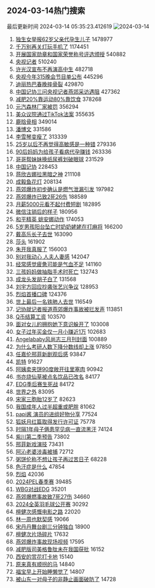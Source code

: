 ## 2024-03-14热门搜索 
最后更新时间 2024-03-14 05:35:23.412619 
![2024-03-14](https://imgs-storage.s3.us-east-005.backblazeb2.com/20240314/2024-03-14.png?versionId=4_z8fbbed132d73df8689c40f13_f117b6f68fdf8b277_d20240313_m213523_c005_v0501017_t0002_u01710365723356) 
1. [独生女举报62岁父亲代孕生儿子](https://s.weibo.com/weibo?q=%23%E7%8B%AC%E7%94%9F%E5%A5%B3%E4%B8%BE%E6%8A%A562%E5%B2%81%E7%88%B6%E4%BA%B2%E4%BB%A3%E5%AD%95%E7%94%9F%E5%84%BF%E5%AD%90%23&t=31&band_rank=1&Refer=top) 1478977
1. [千万别再关灯玩手机了](https://s.weibo.com/weibo?q=%23%E5%8D%83%E4%B8%87%E5%88%AB%E5%86%8D%E5%85%B3%E7%81%AF%E7%8E%A9%E6%89%8B%E6%9C%BA%E4%BA%86%23&t=31&band_rank=2&Refer=top) 1174451
1. [开展国家勋章和国家荣誉称号评选颁授](https://s.weibo.com/weibo?q=%23%E5%BC%80%E5%B1%95%E5%9B%BD%E5%AE%B6%E5%8B%8B%E7%AB%A0%E5%92%8C%E5%9B%BD%E5%AE%B6%E8%8D%A3%E8%AA%89%E7%A7%B0%E5%8F%B7%E8%AF%84%E9%80%89%E9%A2%81%E6%8E%88%23&t=31&band_rank=3&Refer=top) 540882
1. [央视记者](https://s.weibo.com/weibo?q=%E5%A4%AE%E8%A7%86%E8%AE%B0%E8%80%85&t=31&band_rank=4&Refer=top) 510240
1. [许光汉宣布不再演高中生](https://s.weibo.com/weibo?q=%23%E8%AE%B8%E5%85%89%E6%B1%89%E5%AE%A3%E5%B8%83%E4%B8%8D%E5%86%8D%E6%BC%94%E9%AB%98%E4%B8%AD%E7%94%9F%23&t=31&band_rank=5&Refer=top) 482718
1. [央视今年315晚会节目单公布](https://s.weibo.com/weibo?q=%23%E5%A4%AE%E8%A7%86%E4%BB%8A%E5%B9%B4315%E6%99%9A%E4%BC%9A%E8%8A%82%E7%9B%AE%E5%8D%95%E5%85%AC%E5%B8%83%23&t=31&band_rank=6&Refer=top) 445296
1. [迪丽热巴春晚摔骨裂](https://s.weibo.com/weibo?q=%E8%BF%AA%E4%B8%BD%E7%83%AD%E5%B7%B4%E6%98%A5%E6%99%9A%E6%91%94%E9%AA%A8%E8%A3%82&t=31&band_rank=7&Refer=top) 429870
1. [中国记协三问央视记者燕郊采访遇阻](https://s.weibo.com/weibo?q=%23%E4%B8%AD%E5%9B%BD%E8%AE%B0%E5%8D%8F%E4%B8%89%E9%97%AE%E5%A4%AE%E8%A7%86%E8%AE%B0%E8%80%85%E7%87%95%E9%83%8A%E9%87%87%E8%AE%BF%E9%81%87%E9%98%BB%23&t=31&band_rank=8&Refer=top) 427362
1. [减肥20%靠运动80%靠饮食](https://s.weibo.com/weibo?q=%23%E5%87%8F%E8%82%A520%25%E9%9D%A0%E8%BF%90%E5%8A%A880%25%E9%9D%A0%E9%A5%AE%E9%A3%9F%23&t=31&band_rank=9&Refer=top) 378268
1. [元汽森林厂家被罚](https://s.weibo.com/weibo?q=%23%E5%85%83%E6%B1%BD%E6%A3%AE%E6%9E%97%E5%8E%82%E5%AE%B6%E8%A2%AB%E7%BD%9A%23&t=31&band_rank=10&Refer=top) 356294
1. [美众议院通过TikTok法案](https://s.weibo.com/weibo?q=%23%E7%BE%8E%E4%BC%97%E8%AE%AE%E9%99%A2%E9%80%9A%E8%BF%87TikTok%E6%B3%95%E6%A1%88%23&t=31&band_rank=11&Refer=top) 355635
1. [鹿晗骨相](https://s.weibo.com/weibo?q=%23%E9%B9%BF%E6%99%97%E9%AA%A8%E7%9B%B8%23&t=31&band_rank=12&Refer=top) 349014
1. [潘博文](https://s.weibo.com/weibo?q=%E6%BD%98%E5%8D%9A%E6%96%87&t=31&band_rank=20&Refer=top) 331586
1. [李雪琴变瘦了](https://s.weibo.com/weibo?q=%23%E6%9D%8E%E9%9B%AA%E7%90%B4%E5%8F%98%E7%98%A6%E4%BA%86%23&t=31&band_rank=13&Refer=top) 313339
1. [25岁以后不再觉得高敏感是一种错](https://s.weibo.com/weibo?q=%2325%E5%B2%81%E4%BB%A5%E5%90%8E%E4%B8%8D%E5%86%8D%E8%A7%89%E5%BE%97%E9%AB%98%E6%95%8F%E6%84%9F%E6%98%AF%E4%B8%80%E7%A7%8D%E9%94%99%23&t=31&band_rank=14&Refer=top) 279336
1. [90后妈妈为给孩子看病代孕赚钱](https://s.weibo.com/weibo?q=%2390%E5%90%8E%E5%A6%88%E5%A6%88%E4%B8%BA%E7%BB%99%E5%AD%A9%E5%AD%90%E7%9C%8B%E7%97%85%E4%BB%A3%E5%AD%95%E8%B5%9A%E9%92%B1%23&t=31&band_rank=15&Refer=top) 263336
1. [哥哥帮妹妹换纸尿裤划破眼球](https://s.weibo.com/weibo?q=%23%E5%93%A5%E5%93%A5%E5%B8%AE%E5%A6%B9%E5%A6%B9%E6%8D%A2%E7%BA%B8%E5%B0%BF%E8%A3%A4%E5%88%92%E7%A0%B4%E7%9C%BC%E7%90%83%23&t=31&band_rank=16&Refer=top) 231529
1. [中国记协](https://s.weibo.com/weibo?q=%E4%B8%AD%E5%9B%BD%E8%AE%B0%E5%8D%8F&t=31&band_rank=17&Refer=top) 228453
1. [蒋欣古娜拉黑暗之神](https://s.weibo.com/weibo?q=%E8%92%8B%E6%AC%A3%E5%8F%A4%E5%A8%9C%E6%8B%89%E9%BB%91%E6%9A%97%E4%B9%8B%E7%A5%9E&t=31&band_rank=18&Refer=top) 211108
1. [成毅鱼花灯](https://s.weibo.com/weibo?q=%23%E6%88%90%E6%AF%85%E9%B1%BC%E8%8A%B1%E7%81%AF%23&t=31&band_rank=16&Refer=top) 208134
1. [燕郊爆炸初步确认是燃气泄漏引发](https://s.weibo.com/weibo?q=%23%E7%87%95%E9%83%8A%E7%88%86%E7%82%B8%E5%88%9D%E6%AD%A5%E7%A1%AE%E8%AE%A4%E6%98%AF%E7%87%83%E6%B0%94%E6%B3%84%E6%BC%8F%E5%BC%95%E5%8F%91%23&t=31&band_rank=19&Refer=top) 197982
1. [燕郊爆炸已致2死26伤](https://s.weibo.com/weibo?q=%23%E7%87%95%E9%83%8A%E7%88%86%E7%82%B8%E5%B7%B2%E8%87%B42%E6%AD%BB26%E4%BC%A4%23&t=31&band_rank=20&Refer=top) 188589
1. [月薪5000元看不起付费短剧](https://s.weibo.com/weibo?q=%23%E6%9C%88%E8%96%AA5000%E5%85%83%E7%9C%8B%E4%B8%8D%E8%B5%B7%E4%BB%98%E8%B4%B9%E7%9F%AD%E5%89%A7%23&t=31&band_rank=21&Refer=top) 182895
1. [微信注销后的样子](https://s.weibo.com/weibo?q=%23%E5%BE%AE%E4%BF%A1%E6%B3%A8%E9%94%80%E5%90%8E%E7%9A%84%E6%A0%B7%E5%AD%90%23&t=31&band_rank=22&Refer=top) 180956
1. [和平精英 姚安娜动作](https://s.weibo.com/weibo?q=%E5%92%8C%E5%B9%B3%E7%B2%BE%E8%8B%B1%20%E5%A7%9A%E5%AE%89%E5%A8%9C%E5%8A%A8%E4%BD%9C&t=31&band_rank=23&Refer=top) 174053
1. [5岁男孩阳台坠亡时奶奶姥姥在打麻将](https://s.weibo.com/weibo?q=%235%E5%B2%81%E7%94%B7%E5%AD%A9%E9%98%B3%E5%8F%B0%E5%9D%A0%E4%BA%A1%E6%97%B6%E5%A5%B6%E5%A5%B6%E5%A7%A5%E5%A7%A5%E5%9C%A8%E6%89%93%E9%BA%BB%E5%B0%86%23&t=31&band_rank=24&Refer=top) 166200
1. [戴高乐长子去世](https://s.weibo.com/weibo?q=%23%E6%88%B4%E9%AB%98%E4%B9%90%E9%95%BF%E5%AD%90%E5%8E%BB%E4%B8%96%23&t=31&band_rank=25&Refer=top) 163090
1. [莎头](https://s.weibo.com/weibo?q=%E8%8E%8E%E5%A4%B4&t=31&band_rank=26&Refer=top) 161902
1. [朱开我真服了](https://s.weibo.com/weibo?q=%E6%9C%B1%E5%BC%80%E6%88%91%E7%9C%9F%E6%9C%8D%E4%BA%86&t=31&band_rank=27&Refer=top) 156003
1. [别对我动心 人夫人妻感](https://s.weibo.com/weibo?q=%E5%88%AB%E5%AF%B9%E6%88%91%E5%8A%A8%E5%BF%83%20%E4%BA%BA%E5%A4%AB%E4%BA%BA%E5%A6%BB%E6%84%9F&t=31&band_rank=28&Refer=top) 142047
1. [经常感觉疲惫可能是气血不足](https://s.weibo.com/weibo?q=%23%E7%BB%8F%E5%B8%B8%E6%84%9F%E8%A7%89%E7%96%B2%E6%83%AB%E5%8F%AF%E8%83%BD%E6%98%AF%E6%B0%94%E8%A1%80%E4%B8%8D%E8%B6%B3%23&t=31&band_rank=29&Refer=top) 141160
1. [三孩妈妈做抽脂手术时死亡](https://s.weibo.com/weibo?q=%23%E4%B8%89%E5%AD%A9%E5%A6%88%E5%A6%88%E5%81%9A%E6%8A%BD%E8%84%82%E6%89%8B%E6%9C%AF%E6%97%B6%E6%AD%BB%E4%BA%A1%23&t=31&band_rank=30&Refer=top) 132743
1. [成龙头发胡子白了](https://s.weibo.com/weibo?q=%23%E6%88%90%E9%BE%99%E5%A4%B4%E5%8F%91%E8%83%A1%E5%AD%90%E7%99%BD%E4%BA%86%23&t=31&band_rank=31&Refer=top) 131568
1. [刘宇方回应抄袭张艺兴争议](https://s.weibo.com/weibo?q=%23%E5%88%98%E5%AE%87%E6%96%B9%E5%9B%9E%E5%BA%94%E6%8A%84%E8%A2%AD%E5%BC%A0%E8%89%BA%E5%85%B4%E4%BA%89%E8%AE%AE%23&t=31&band_rank=32&Refer=top) 128953
1. [烈焰首播口碑](https://s.weibo.com/weibo?q=%23%E7%83%88%E7%84%B0%E9%A6%96%E6%92%AD%E5%8F%A3%E7%A2%91%23&t=31&band_rank=33&Refer=top) 124376
1. [世上最后一名铁肺人去世](https://s.weibo.com/weibo?q=%23%E4%B8%96%E4%B8%8A%E6%9C%80%E5%90%8E%E4%B8%80%E5%90%8D%E9%93%81%E8%82%BA%E4%BA%BA%E5%8E%BB%E4%B8%96%23&t=31&band_rank=34&Refer=top) 116549
1. [记协就记者报道燕郊爆炸事故被拦发声](https://s.weibo.com/weibo?q=%23%E8%AE%B0%E5%8D%8F%E5%B0%B1%E8%AE%B0%E8%80%85%E6%8A%A5%E9%81%93%E7%87%95%E9%83%8A%E7%88%86%E7%82%B8%E4%BA%8B%E6%95%85%E8%A2%AB%E6%8B%A6%E5%8F%91%E5%A3%B0%23&t=31&band_rank=35&Refer=top) 113851
1. [Q币结算工资](https://s.weibo.com/weibo?q=Q%E5%B8%81%E7%BB%93%E7%AE%97%E5%B7%A5%E8%B5%84&t=31&band_rank=36&Refer=top) 103570
1. [面对女儿的拥抱她下意识躲开了](https://s.weibo.com/weibo?q=%23%E9%9D%A2%E5%AF%B9%E5%A5%B3%E5%84%BF%E7%9A%84%E6%8B%A5%E6%8A%B1%E5%A5%B9%E4%B8%8B%E6%84%8F%E8%AF%86%E8%BA%B2%E5%BC%80%E4%BA%86%23&t=31&band_rank=37&Refer=top) 103008
1. [女子过年买金仅一月小赚近1万](https://s.weibo.com/weibo?q=%23%E5%A5%B3%E5%AD%90%E8%BF%87%E5%B9%B4%E4%B9%B0%E9%87%91%E4%BB%85%E4%B8%80%E6%9C%88%E5%B0%8F%E8%B5%9A%E8%BF%911%E4%B8%87%23&t=31&band_rank=38&Refer=top) 102683
1. [Angelababy风尚志三月刊封面](https://s.weibo.com/weibo?q=Angelababy%E9%A3%8E%E5%B0%9A%E5%BF%97%E4%B8%89%E6%9C%88%E5%88%8A%E5%B0%81%E9%9D%A2&t=31&band_rank=39&Refer=top) 100889
1. [为什么考研人数下降分数线却上涨](https://s.weibo.com/weibo?q=%23%E4%B8%BA%E4%BB%80%E4%B9%88%E8%80%83%E7%A0%94%E4%BA%BA%E6%95%B0%E4%B8%8B%E9%99%8D%E5%88%86%E6%95%B0%E7%BA%BF%E5%8D%B4%E4%B8%8A%E6%B6%A8%23&t=31&band_rank=40&Refer=top) 97850
1. [任嘉伦邢菲新剧观后感](https://s.weibo.com/weibo?q=%23%E4%BB%BB%E5%98%89%E4%BC%A6%E9%82%A2%E8%8F%B2%E6%96%B0%E5%89%A7%E8%A7%82%E5%90%8E%E6%84%9F%23&t=31&band_rank=41&Refer=top) 93847
1. [凯特](https://s.weibo.com/weibo?q=%E5%87%AF%E7%89%B9&t=31&band_rank=43&Refer=top) 91627
1. [阿姨卖夹饼90度敞开往里塞肉](https://s.weibo.com/weibo?q=%23%E9%98%BF%E5%A7%A8%E5%8D%96%E5%A4%B9%E9%A5%BC90%E5%BA%A6%E6%95%9E%E5%BC%80%E5%BE%80%E9%87%8C%E5%A1%9E%E8%82%89%23&t=31&band_rank=29&Refer=top) 90942
1. [书亦烧仙草被点名饮品已改名](https://s.weibo.com/weibo?q=%23%E4%B9%A6%E4%BA%A6%E7%83%A7%E4%BB%99%E8%8D%89%E8%A2%AB%E7%82%B9%E5%90%8D%E9%A5%AE%E5%93%81%E5%B7%B2%E6%94%B9%E5%90%8D%23&t=31&band_rank=44&Refer=top) 84177
1. [EDG季后赛生死战](https://s.weibo.com/weibo?q=%23EDG%E5%AD%A3%E5%90%8E%E8%B5%9B%E7%94%9F%E6%AD%BB%E6%88%98%23&t=31&band_rank=42&Refer=top) 84172
1. [世界之外](https://s.weibo.com/weibo?q=%E4%B8%96%E7%95%8C%E4%B9%8B%E5%A4%96&t=31&band_rank=44&Refer=top) 83095
1. [宋家三胞胎12岁了](https://s.weibo.com/weibo?q=%23%E5%AE%8B%E5%AE%B6%E4%B8%89%E8%83%9E%E8%83%8E12%E5%B2%81%E4%BA%86%23&t=31&band_rank=45&Refer=top) 82623
1. [我国成年人过半超重或肥胖](https://s.weibo.com/weibo?q=%23%E6%88%91%E5%9B%BD%E6%88%90%E5%B9%B4%E4%BA%BA%E8%BF%87%E5%8D%8A%E8%B6%85%E9%87%8D%E6%88%96%E8%82%A5%E8%83%96%23&t=31&band_rank=36&Refer=top) 81062
1. [papi酱 演员的进组好物分享](https://s.weibo.com/weibo?q=papi%E9%85%B1%20%E6%BC%94%E5%91%98%E7%9A%84%E8%BF%9B%E7%BB%84%E5%A5%BD%E7%89%A9%E5%88%86%E4%BA%AB&t=31&band_rank=46&Refer=top) 77524
1. [狐妖月红篇取得发行许可证](https://s.weibo.com/weibo?q=%23%E7%8B%90%E5%A6%96%E6%9C%88%E7%BA%A2%E7%AF%87%E5%8F%96%E5%BE%97%E5%8F%91%E8%A1%8C%E8%AE%B8%E5%8F%AF%E8%AF%81%23&t=31&band_rank=47&Refer=top) 75778
1. [时隔1年母子俩患罕见病一直流黑汗](https://s.weibo.com/weibo?q=%23%E6%97%B6%E9%9A%941%E5%B9%B4%E6%AF%8D%E5%AD%90%E4%BF%A9%E6%82%A3%E7%BD%95%E8%A7%81%E7%97%85%E4%B8%80%E7%9B%B4%E6%B5%81%E9%BB%91%E6%B1%97%23&t=31&band_rank=48&Refer=top) 74124
1. [紫川第二季预告](https://s.weibo.com/weibo?q=%23%E7%B4%AB%E5%B7%9D%E7%AC%AC%E4%BA%8C%E5%AD%A3%E9%A2%84%E5%91%8A%23&t=31&band_rank=49&Refer=top) 73802
1. [邢菲新戏演技](https://s.weibo.com/weibo?q=%23%E9%82%A2%E8%8F%B2%E6%96%B0%E6%88%8F%E6%BC%94%E6%8A%80%23&t=31&band_rank=49&Refer=top) 73431
1. [阿沁老婆涉毒被捕](https://s.weibo.com/weibo?q=%23%E9%98%BF%E6%B2%81%E8%80%81%E5%A9%86%E6%B6%89%E6%AF%92%E8%A2%AB%E6%8D%95%23&t=31&band_rank=50&Refer=top) 72712
1. [粥饼伦称不想让孩子再过苦日子](https://s.weibo.com/weibo?q=%23%E7%B2%A5%E9%A5%BC%E4%BC%A6%E7%A7%B0%E4%B8%8D%E6%83%B3%E8%AE%A9%E5%AD%A9%E5%AD%90%E5%86%8D%E8%BF%87%E8%8B%A6%E6%97%A5%E5%AD%90%23&t=31&band_rank=47&Refer=top) 68228
1. [色汗症是什么](https://s.weibo.com/weibo?q=%23%E8%89%B2%E6%B1%97%E7%97%87%E6%98%AF%E4%BB%80%E4%B9%88%23&t=31&band_rank=41&Refer=top) 47854
1. [烈焰](https://s.weibo.com/weibo?q=%E7%83%88%E7%84%B0&t=31&band_rank=50&Refer=top) 42036
1. [2024PEL春季赛](https://s.weibo.com/weibo?q=%232024PEL%E6%98%A5%E5%AD%A3%E8%B5%9B%23&t=31&band_rank=49&Refer=top) 39485
1. [WBG对战EDG](https://s.weibo.com/weibo?q=%23WBG%E5%AF%B9%E6%88%98EDG%23&t=31&band_rank=48&Refer=top) 35201
1. [燕郊爆燃事故致7死27伤](https://s.weibo.com/weibo?q=%23%E7%87%95%E9%83%8A%E7%88%86%E7%87%83%E4%BA%8B%E6%95%85%E8%87%B47%E6%AD%BB27%E4%BC%A4%23&t=31&band_rank=21&Refer=top) 34660
1. [2024全英羽毛球公开赛](https://s.weibo.com/weibo?q=%232024%E5%85%A8%E8%8B%B1%E7%BE%BD%E6%AF%9B%E7%90%83%E5%85%AC%E5%BC%80%E8%B5%9B%23&t=31&band_rank=48&Refer=top) 30292
1. [檀健次感慨电影之路](https://s.weibo.com/weibo?q=%23%E6%AA%80%E5%81%A5%E6%AC%A1%E6%84%9F%E6%85%A8%E7%94%B5%E5%BD%B1%E4%B9%8B%E8%B7%AF%23&t=31&band_rank=36&Refer=top) 22020
1. [林一周也默契感](https://s.weibo.com/weibo?q=%E6%9E%97%E4%B8%80%E5%91%A8%E4%B9%9F%E9%BB%98%E5%A5%91%E6%84%9F&t=31&band_rank=40&Refer=top) 19066
1. [宋丹丹舞台剧三分钟独白](https://s.weibo.com/weibo?q=%E5%AE%8B%E4%B8%B9%E4%B8%B9%E8%88%9E%E5%8F%B0%E5%89%A7%E4%B8%89%E5%88%86%E9%92%9F%E7%8B%AC%E7%99%BD&t=31&band_rank=47&Refer=top) 18900
1. [檀健次片场碎片](https://s.weibo.com/weibo?q=%23%E6%AA%80%E5%81%A5%E6%AC%A1%E7%89%87%E5%9C%BA%E7%A2%8E%E7%89%87%23&t=31&band_rank=38&Refer=top) 17632
1. [燕郊爆炸事故现场视频](https://s.weibo.com/weibo?q=%23%E7%87%95%E9%83%8A%E7%88%86%E7%82%B8%E4%BA%8B%E6%95%85%E7%8E%B0%E5%9C%BA%E8%A7%86%E9%A2%91%23&t=31&band_rank=40&Refer=top) 17595
1. [减肥版司美格鲁肽未在我国获批](https://s.weibo.com/weibo?q=%23%E5%87%8F%E8%82%A5%E7%89%88%E5%8F%B8%E7%BE%8E%E6%A0%BC%E9%B2%81%E8%82%BD%E6%9C%AA%E5%9C%A8%E6%88%91%E5%9B%BD%E8%8E%B7%E6%89%B9%23&t=31&band_rank=44&Refer=top) 16152
1. [西安的赏花打卡地](https://s.weibo.com/weibo?q=%23%E8%A5%BF%E5%AE%89%E7%9A%84%E8%B5%8F%E8%8A%B1%E6%89%93%E5%8D%A1%E5%9C%B0%23&t=31&band_rank=50&Refer=top) 15140
1. [原来真有顺拐的马](https://s.weibo.com/weibo?q=%23%E5%8E%9F%E6%9D%A5%E7%9C%9F%E6%9C%89%E9%A1%BA%E6%8B%90%E7%9A%84%E9%A9%AC%23&t=31&band_rank=50&Refer=top) 14840
1. [福宝早上开始睡懒觉了](https://s.weibo.com/weibo?q=%23%E7%A6%8F%E5%AE%9D%E6%97%A9%E4%B8%8A%E5%BC%80%E5%A7%8B%E7%9D%A1%E6%87%92%E8%A7%89%E4%BA%86%23&t=31&band_rank=50&Refer=top) 14807
1. [被山东一对母子的非静止画面破防了](https://s.weibo.com/weibo?q=%23%E8%A2%AB%E5%B1%B1%E4%B8%9C%E4%B8%80%E5%AF%B9%E6%AF%8D%E5%AD%90%E7%9A%84%E9%9D%9E%E9%9D%99%E6%AD%A2%E7%94%BB%E9%9D%A2%E7%A0%B4%E9%98%B2%E4%BA%86%23&t=31&band_rank=50&Refer=top) 14728
